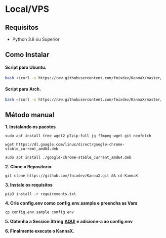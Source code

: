 # Local/VPS

## Requisitos

* Python 3.8 ou Superior

## Como Instalar

#### **Script para Ubuntu.**

```bash
bash <(curl -s https://raw.githubusercontent.com/fnixdev/KannaX/master/resources/scripts/ubuntu.sh)
```

#### Script para Arch.

```bash
bash <(curl -s https://raw.githubusercontent.com/fnixdev/KannaX/master/resources/scripts/arch.sh)
```

## Método manual

**1. Instalando os pacotes**

```text
sudo apt install tree wget2 p7zip-full jq ffmpeg wget git neofetch
```

```text
wget https://dl.google.com/linux/direct/google-chrome-stable_current_amd64.deb
```

```text
sudo apt install ./google-chrome-stable_current_amd64.deb
```

**2. Clone o Repositorio**

```text
git clone https://github.com/fnixdev/KannaX.git && cd KannaX
```

**3. Instale os requisitos**

```text
pip3 install -r requirements.txt
```

**4. Crie config.env como config.env.sample e preencha as Vars**

```text
cp config.env.sample config.env
```

**5. Obtenha a Session String** [**AQUI**](https://replit.com/@fnixdev/StringSessionKX) **e adicione-a ao config.env**

**6. Finalmente execute o KannaX.**

